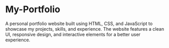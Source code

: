 # My-Portfolio
A personal portfolio website built using HTML, CSS, and JavaScript to showcase my projects, skills, and experience. The website features a clean UI, responsive design, and interactive elements for a better user experience.
